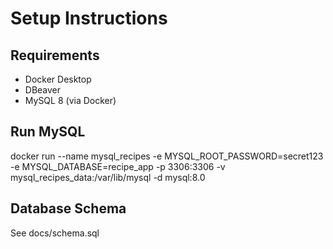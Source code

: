 # Setup Instructions

## Requirements
- Docker Desktop
- DBeaver
- MySQL 8 (via Docker)

## Run MySQL
docker run --name mysql_recipes -e MYSQL_ROOT_PASSWORD=secret123 -e MYSQL_DATABASE=recipe_app -p 3306:3306 -v mysql_recipes_data:/var/lib/mysql -d mysql:8.0

## Database Schema
See docs/schema.sql
